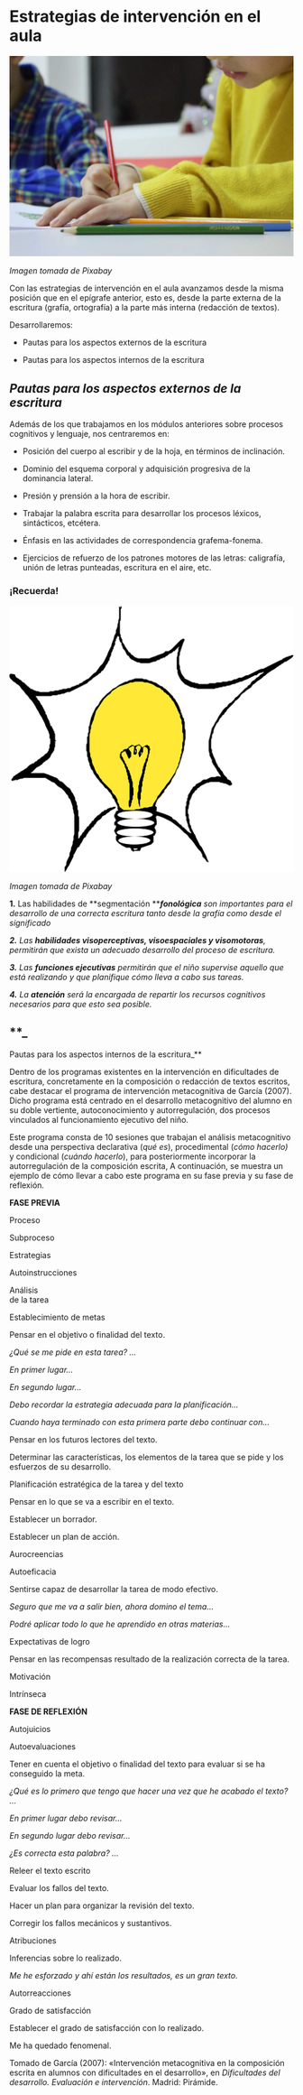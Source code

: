 # Estrategias de intervención en el aula


![niño dibujando](img/Escribir_(1).jpg)


_Imagen tomada de Pixabay_

  
Con las estrategias de intervención en el aula avanzamos desde la misma posición que en el epígrafe anterior, esto es, desde la parte externa de la escritura (grafía, ortografía) a la parte más interna (redacción de textos).

Desarrollaremos:

*   Pautas para los aspectos externos de la escritura

*   Pautas para los aspectos internos de la escritura

  
  
  

## **_Pautas para los aspectos externos de la escritura_**

Además de los que trabajamos en los módulos anteriores sobre procesos cognitivos y lenguaje, nos centraremos en:

*   Posición del cuerpo al escribir y de la hoja, en términos de inclinación.
    
*   Dominio del esquema corporal y adquisición progresiva de la dominancia lateral.
    
*   Presión y prensión a la hora de escribir.
    
*   Trabajar la palabra escrita para desarrollar los procesos léxicos, sintácticos, etcétera.
    
*   Énfasis en las actividades de correspondencia grafema-fonema.
    
*   Ejercicios de refuerzo de los patrones motores de las letras: caligrafía, unión de letras punteadas, escritura en el aire, etc.
    

### ¡Recuerda!


![bombilla](img/lightbulb-31254__480.png)


_Imagen tomada de Pixabay_

**1.** Las habilidades de **segmentación **_**fonológica** son importantes para el desarrollo de una correcta escritura tanto desde la grafía como desde el significado_

_**2.** Las **habilidades visoperceptivas, visoespaciales y visomotoras**, permitirán que exista un adecuado desarrollo del proceso de escritura._

_**3.** Las **funciones ejecutivas** permitirán que el niño supervise aquello que está realizando y que planifique cómo lleva a cabo sus tareas._

_**4.** La **atención** será la encargada de repartir los recursos cognitivos necesarios para que esto sea posible._

## **_  
  
Pautas para los aspectos internos de la escritura_**

Dentro de los programas existentes en la intervención en dificultades de escritura, concretamente en la composición o redacción de textos escritos, cabe destacar el programa de intervención metacognitiva de García (2007). Dicho programa está centrado en el desarrollo metacognitivo del alumno en su doble vertiente, autoconocimiento y autorregulación, dos procesos vinculados al funcionamiento ejecutivo del niño.

Este programa consta de 10 sesiones que trabajan el análisis metacognitivo desde una perspectiva declarativa (_qué es_), procedimental (_cómo hacerlo)_ y condicional (_cuándo hacerlo_), para posteriormente incorporar la autorregulación de la composición escrita, A continuación, se muestra un ejemplo de cómo llevar a cabo este programa en su fase previa y su fase de reflexión.

**FASE PREVIA**

Proceso

Subproceso

Estrategias

Autoinstrucciones

Análisis  
de la tarea

Establecimiento de metas

Pensar en el objetivo o finalidad del texto.

_¿Qué se me pide en esta tarea? …_

_En primer lugar…_

_En segundo lugar…_

_Debo recordar la estrategia adecuada para la planificación…_

_Cuando haya terminado con esta primera parte debo continuar con…_

Pensar en los futuros lectores del texto.

Determinar las características, los elementos de la tarea que se pide y los esfuerzos de su desarrollo.

Planificación estratégica de la tarea y del texto

Pensar en lo que se va a escribir en el texto.

Establecer un borrador.

Establecer un plan de acción.

Aurocreencias

Autoeficacia

Sentirse capaz de desarrollar la tarea de modo efectivo.

_Seguro que me va a salir bien, ahora domino el tema…_

_Podré aplicar todo lo que he aprendido en otras materias…_

Expectativas de logro

Pensar en las recompensas resultado de la realización correcta de la tarea.

Motivación

Intrínseca

**FASE DE REFLEXIÓN**

Autojuicios

Autoevaluaciones

Tener en cuenta el objetivo o finalidad del texto para evaluar si se ha conseguido la meta.

_¿Qué es lo primero que tengo que hacer una vez que he acabado el texto? …_

_En primer lugar debo revisar…_

_En segundo lugar debo revisar…_

_¿Es correcta esta palabra? …_

Releer el texto escrito

Evaluar los fallos del texto.

Hacer un plan para organizar la revisión del texto.

Corregir los fallos mecánicos y sustantivos.

Atribuciones

Inferencias sobre lo realizado.

_Me he esforzado y ahí están los resultados, es un gran texto._

Autorreacciones

Grado de satisfacción

Establecer el grado de satisfacción con lo realizado.

Me ha quedado fenomenal.

Tomado de García (2007): «Intervención metacognitiva en la composición escrita en alumnos con dificultades en el desarrollo», en _Dificultades del desarrollo. Evaluación e intervención_. Madrid: Pirámide.